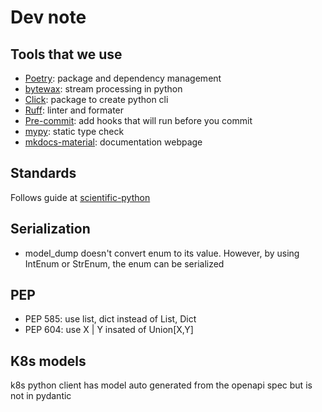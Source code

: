 # Dev note

## Tools that we use

- [Poetry](https://python-poetry.org/): package and dependency management
- [bytewax](https://bytewax.io/): stream processing in python
- [Click](https://click.palletsprojects.com/en/8.1.x/): package to create python cli
- [Ruff](https://docs.astral.sh/ruff/): linter and formater
- [Pre-commit](https://pre-commit.com/): add hooks that will run before you commit
- [mypy](https://mypy-lang.org/): static type check
- [mkdocs-material](https://squidfunk.github.io/mkdocs-material/): documentation webpage

## Standards

Follows guide at [scientific-python](https://learn.scientific-python.org/development/)

## Serialization

- model_dump doesn't convert enum to its value. However, by using IntEnum or StrEnum, the enum can be serialized

## PEP

- PEP 585: use list, dict instead of List, Dict
- PEP 604: use X | Y insated of Union\[X,Y\]

## K8s models

k8s python client has model auto generated from the openapi spec but is not in pydantic
